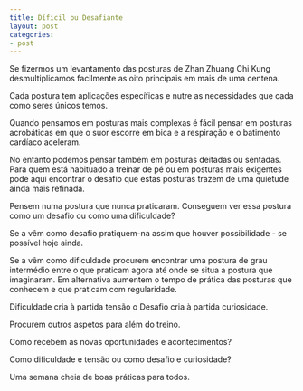 ```yaml
---
title: Díficil ou Desafiante
layout: post
categories:
- post
---
```

Se fizermos um levantamento das posturas de Zhan Zhuang Chi Kung desmultiplicamos facilmente as oito principais em mais de uma centena. 

Cada postura tem aplicações específicas e nutre as necessidades que cada como seres únicos temos.

Quando pensamos em posturas mais complexas é fácil pensar em posturas acrobáticas em que o suor escorre em bica e a respiração e o batimento cardíaco aceleram. 

No entanto podemos pensar também em posturas deitadas ou sentadas. Para quem está habituado a treinar de pé ou em posturas mais exigentes pode aqui encontrar o desafio que estas posturas trazem de uma quietude ainda mais refinada. 

Pensem numa postura que nunca praticaram. Conseguem ver essa postura como um desafio ou como uma dificuldade? 

Se a vêm como desafio pratiquem-na assim que houver possibilidade - se possível hoje ainda.

Se a vêm como dificuldade procurem encontrar uma postura de grau intermédio entre o que praticam agora até onde se situa a postura que imaginaram. Em alternativa aumentem o tempo de prática das posturas que conhecem e que praticam com regularidade. 

Dificuldade cria à partida tensão o Desafio cria à partida curiosidade.

Procurem outros aspetos para além do treino.

Como recebem as novas oportunidades e acontecimentos?

Como dificuldade e tensão ou como desafio e curiosidade?

Uma semana cheia de boas práticas para todos. 
